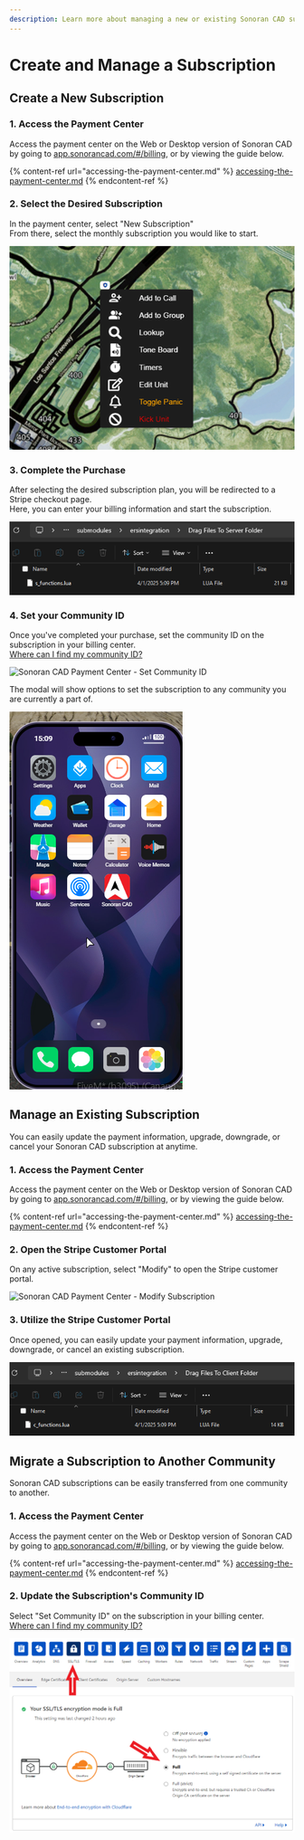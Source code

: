 ```yaml
---
description: Learn more about managing a new or existing Sonoran CAD subscription.
---
```


# Create and Manage a Subscription

## Create a New Subscription

### 1. Access the Payment Center

Access the payment center on the Web or Desktop version of Sonoran CAD by going to [app.sonorancad.com/#/billing](https://app.sonorancad.com/#/billing), or by viewing the guide below.

{% content-ref url="accessing-the-payment-center.md" %}
[accessing-the-payment-center.md](accessing-the-payment-center.md)
{% endcontent-ref %}

### 2. Select the Desired Subscription

In the payment center, select "New Subscription"\
From there, select the monthly subscription you would like to start.

![Sonoran CAD - Payment Center Selection](<../../.gitbook/assets/image (66).png>)

### 3. Complete the Purchase

After selecting the desired subscription plan, you will be redirected to a Stripe checkout page.\
Here, you can enter your billing information and start the subscription.

![Sonoran CAD - Stripe Checkout](<../../.gitbook/assets/image (67).png>)

### 4. Set your Community ID

Once you've completed your purchase, set the community ID on the subscription in your billing center.\
[Where can I find my community ID?](../../tutorials/getting-started/finding-your-community-id-and-authentication-code.md)

![Sonoran CAD Payment Center - Set Community ID](<../../.gitbook/assets/image (78) (1).png>)

The modal will show options to set the subscription to any community you are currently a part of.

![Payment Center - Set Community ID Prompt](<../../.gitbook/assets/image (99).png>)

## Manage an Existing Subscription

You can easily update the payment information, upgrade, downgrade, or cancel your Sonoran CAD subscription at anytime.

### 1. Access the Payment Center

Access the payment center on the Web or Desktop version of Sonoran CAD by going to [app.sonorancad.com/#/billing](https://app.sonorancad.com/#/billing), or by viewing the guide below.

{% content-ref url="accessing-the-payment-center.md" %}
[accessing-the-payment-center.md](accessing-the-payment-center.md)
{% endcontent-ref %}

### 2. Open the Stripe Customer Portal

On any active subscription, select "Modify" to open the Stripe customer portal.

![Sonoran CAD Payment Center - Modify Subscription](<../../.gitbook/assets/image (75) (1).png>)

### 3. Utilize the Stripe Customer Portal

Once opened, you can easily update your payment information, upgrade, downgrade, or cancel an existing subscription.

![Sonoran CAD - Stripe Customer Portal](<../../.gitbook/assets/image (68).png>)

## Migrate a Subscription to Another Community

Sonoran CAD subscriptions can be easily transferred from one community to another.

### 1. Access the Payment Center

Access the payment center on the Web or Desktop version of Sonoran CAD by going to [app.sonorancad.com/#/billing](https://app.sonorancad.com/#/billing), or by viewing the guide below.

{% content-ref url="accessing-the-payment-center.md" %}
[accessing-the-payment-center.md](accessing-the-payment-center.md)
{% endcontent-ref %}

### 2. Update the Subscription's Community ID

Select "Set Community ID" on the subscription in your billing center.\
[Where can I find my community ID?](../../tutorials/getting-started/finding-your-community-id-and-authentication-code.md)

![Sonoran CAD Payment Center - Set Community ID](<../../.gitbook/assets/image (78).png>)
